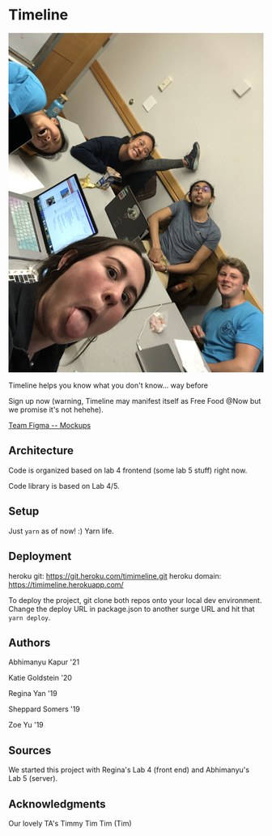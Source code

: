 # Timeline

![Team Photo](src/img/teamTimeline.jpeg)

Timeline helps you know what you don't know... way before 

Sign up now (warning, Timeline may manifest itself as Free Food @Now but we promise it's not hehehe).

[Team Figma -- Mockups](https://www.figma.com/files/project/2496184/Timeline---Journey---Design-Your-Life)

## Architecture

Code is organized based on lab 4 frontend (some lab 5 stuff) right now.

Code library is based on Lab 4/5.

## Setup

Just `yarn` as of now! :) Yarn life.

## Deployment
heroku git: https://git.heroku.com/timimeline.git
heroku domain: https://timimeline.herokuapp.com/

To deploy the project, git clone both repos onto your local dev environment. Change the deploy URL in package.json to another surge URL and hit that `yarn deploy`.

## Authors

Abhimanyu Kapur '21

Katie Goldstein '20

Regina Yan '19

Sheppard Somers '19

Zoe Yu '19

## Sources

We started this project with Regina's Lab 4 (front end) and Abhimanyu's Lab 5 (server).

## Acknowledgments

Our lovely TA's
Timmy Tim Tim (Tim)
